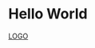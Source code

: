 <html>
<body>
<h1>Hello World</h1>
<a href="intent://arvr.google.com/scene-viewer/1.0?src="3DModel/KaiserVR_Web.glb#Intent;scheme=https;package=com.google.android.googlequicksearchbox;action=android.intent.action.VIEW;S.browser_fallback_url=https://developers.google.com/ar;end;">LOGO</a>
</body>
</html>
